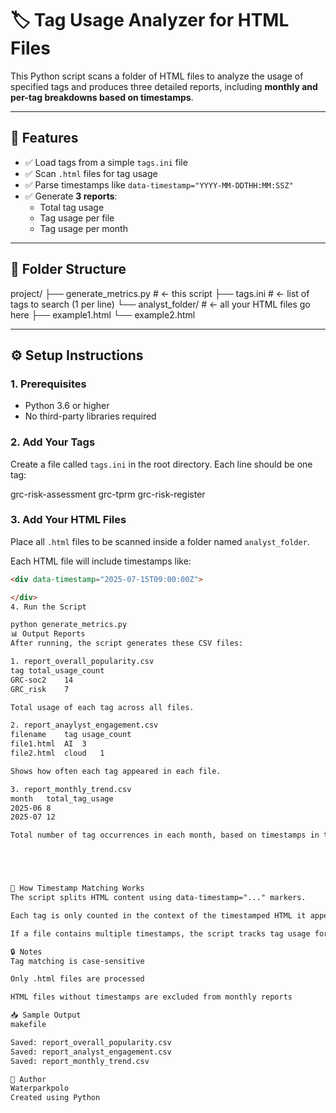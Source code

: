 # 🏷️ Tag Usage Analyzer for HTML Files

This Python script scans a folder of HTML files to analyze the usage of specified tags and produces three detailed reports, including **monthly and per-tag breakdowns based on timestamps**.

---

## 📌 Features

- ✅ Load tags from a simple `tags.ini` file
- ✅ Scan `.html` files for tag usage
- ✅ Parse timestamps like `data-timestamp="YYYY-MM-DDTHH:MM:SSZ"`
- ✅ Generate **3 reports**:
  - Total tag usage
  - Tag usage per file
  - Tag usage per month


---

## 📂 Folder Structure

project/
├── generate_metrics.py # ← this script
├── tags.ini # ← list of tags to search (1 per line)
└── analyst_folder/ # ← all your HTML files go here
├── example1.html
└── example2.html


---

## ⚙️ Setup Instructions

### 1. Prerequisites

- Python 3.6 or higher
- No third-party libraries required

### 2. Add Your Tags

Create a file called `tags.ini` in the root directory. Each line should be one tag:

grc-risk-assessment
grc-tprm
grc-risk-register


### 3. Add Your HTML Files

Place all `.html` files to be scanned inside a folder named `analyst_folder`.

Each HTML file will include timestamps like:

```html
<div data-timestamp="2025-07-15T09:00:00Z">

</div>
4. Run the Script

python generate_metrics.py
📊 Output Reports
After running, the script generates these CSV files:

1. report_overall_popularity.csv
tag	total_usage_count
GRC-soc2	14
GRC_risk	7

Total usage of each tag across all files.

2. report_anaylyst_engagement.csv
filename	tag	usage_count
file1.html	AI	3
file2.html	cloud	1

Shows how often each tag appeared in each file.

3. report_monthly_trend.csv
month	total_tag_usage
2025-06	8
2025-07	12

Total number of tag occurrences in each month, based on timestamps in the HTML.





🧠 How Timestamp Matching Works
The script splits HTML content using data-timestamp="..." markers.

Each tag is only counted in the context of the timestamped HTML it appears in.

If a file contains multiple timestamps, the script tracks tag usage for each timestamp independently.

🔒 Notes
Tag matching is case-sensitive

Only .html files are processed

HTML files without timestamps are excluded from monthly reports

📥 Sample Output
makefile

Saved: report_overall_popularity.csv
Saved: report_analyst_engagement.csv
Saved: report_monthly_trend.csv

👤 Author
Waterparkpolo
Created using Python
